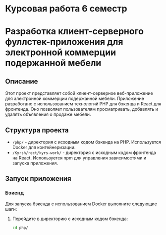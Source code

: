 # Курсовая работа 6 семестр 

# Разработка клиент-серверного фуллстек-приложения для электронной коммерции подержанной мебели

## Описание

Этот проект представляет собой клиент-серверное веб-приложение для электронной коммерции подержанной мебели. Приложение разработано с использованием технологий PHP для бэкенда и React для фронтенда. Оно позволяет пользователям просматривать, добавлять и удалять объявления о продаже мебели.

## Структура проекта

- `/php/` - директория с исходным кодом бэкенда на PHP. Используется Docker для контейнеризации.
- `/Kyrsh/rect/kyrs-work/` - директория с исходным кодом фронтенда на React. Используется npm для управления зависимостями и запуска приложения.

## Запуск приложения

### Бэкенд

Для запуска бэкенда с использованием Docker выполните следующие шаги:

1. Перейдите в директорию с исходным кодом бэкенда:
   ```sh
   cd php/
